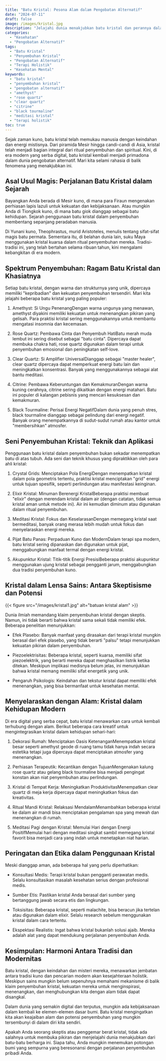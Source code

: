 ```yaml
---
title: "Batu Kristal: Pesona Alam dalam Pengobatan Alternatif"
date: "2024-07-11"
draft: false
image: /images/kristal.jpg
description: "Jelajahi dunia menakjubkan batu kristal dan perannya dalam pengobatan alternatif, dari sejarah kuno hingga aplikasi modern."
categories: 
  - "Kesehatan"
  - "Pengobatan Alternatif"
tags:
  - "Batu Kristal"
  - "Penyembuhan Kristal"
  - "Pengobatan Alternatif"
  - "Terapi Holistik"
  - "Kesehatan Mental"
keywords:
  - "batu kristal"
  - "penyembuhan kristal"
  - "pengobatan alternatif"
  - "amethyst"
  - "rose quartz"
  - "clear quartz"
  - "citrine"
  - "black tourmaline"
  - "meditasi kristal"
  - "terapi holistik"
toc: true
---
```


Sejak zaman kuno, batu kristal telah memukau manusia dengan keindahan dan energi mistisnya. Dari piramida Mesir hingga candi-candi di Asia, kristal telah menjadi bagian integral dari ritual penyembuhan dan spiritual. Kini, di era modern yang serba digital, batu kristal kembali menjadi primadona dalam dunia pengobatan alternatif. Mari kita selami rahasia di balik fenomena yang menakjubkan ini.

## Asal Usul Magis: Perjalanan Batu Kristal dalam Sejarah

Bayangkan Anda berada di Mesir kuno, di mana para Firaun mengenakan perhiasan lapis lazuli untuk kekuatan dan kebijaksanaan. Atau mungkin Anda di Tiongkok kuno, di mana batu giok dianggap sebagai batu kehidupan. Sejarah penggunaan batu kristal dalam penyembuhan membentang sepanjang peradaban manusia.

Di Yunani kuno, Theophrastus, murid Aristoteles, menulis tentang sifat-sifat magis batu permata. Sementara itu, di belahan dunia lain, suku Maya menggunakan kristal kuarsa dalam ritual penyembuhan mereka. Tradisi-tradisi ini, yang telah bertahan selama ribuan tahun, kini mengalami kebangkitan di era modern.

## Spektrum Penyembuhan: Ragam Batu Kristal dan Khasiatnya

Setiap batu kristal, dengan warna dan strukturnya yang unik, dipercaya memiliki "kepribadian" dan kekuatan penyembuhan tersendiri. Mari kita jelajahi beberapa batu kristal yang paling populer:

1.  Amethyst: Si Ungu PenenangDengan warna ungunya yang menawan, amethyst diyakini memiliki kekuatan untuk menenangkan pikiran yang gelisah. Para praktisi kristal sering menggunakannya untuk membantu mengatasi insomnia dan kecemasan.
    
2.  Rose Quartz: Pembawa Cinta dan Penyembuh HatiBatu merah muda lembut ini sering disebut sebagai "batu cinta". Dipercaya dapat membuka chakra hati, rose quartz digunakan dalam terapi untuk penyembuhan emosional dan peningkatan self-love.
    
3.  Clear Quartz: Si Amplifier UniversalDianggap sebagai "master healer", clear quartz dipercaya dapat memperkuat energi batu lain dan meningkatkan konsentrasi. Banyak yang menggunakannya sebagai alat bantu meditasi.
    
4.  Citrine: Pembawa Keberuntungan dan KemakmuranDengan warna kuning cerahnya, citrine sering dikaitkan dengan energi matahari. Batu ini populer di kalangan pebisnis yang mencari kesuksesan dan kemakmuran.
    
5.  Black Tourmaline: Perisai Energi NegatifDalam dunia yang penuh stres, black tourmaline dianggap sebagai pelindung dari energi negatif. Banyak orang menempatkannya di sudut-sudut rumah atau kantor untuk "membersihkan" atmosfer.
    

## Seni Penyembuhan Kristal: Teknik dan Aplikasi

Penggunaan batu kristal dalam penyembuhan bukan sekadar menempatkan batu di atas tubuh. Ada seni dan teknik khusus yang dipraktikkan oleh para ahli kristal:

1.  Crystal Grids: Menciptakan Pola EnergiDengan menempatkan kristal dalam pola geometris tertentu, praktisi kristal menciptakan "grid" energi untuk tujuan spesifik, seperti perlindungan atau manifestasi keinginan.
    
2.  Elixir Kristal: Minuman Berenergi KristalBeberapa praktisi membuat "elixir" dengan merendam kristal dalam air (dengan catatan, tidak semua kristal aman untuk metode ini). Air ini kemudian diminum atau digunakan dalam ritual penyembuhan.
    
3.  Meditasi Kristal: Fokus dan KeselarasanDengan memegang kristal saat bermeditasi, banyak orang merasa lebih mudah untuk fokus dan menyelaraskan energi mereka.
    
4.  Pijat Batu Panas: Perpaduan Kuno dan ModernDalam terapi spa modern, batu kristal sering dipanaskan dan digunakan untuk pijat, menggabungkan manfaat termal dengan energi kristal.
    
5.  Akupunktur Kristal: Titik-titik Energi PresisiBeberapa praktisi akupunktur menggunakan ujung kristal sebagai pengganti jarum, menggabungkan dua tradisi penyembuhan kuno.
    

## Kristal dalam Lensa Sains: Antara Skeptisisme dan Potensi
{{< figure src="/images/kristal1.jpg" alt="batuan kristal alam" >}}

Dunia ilmiah memandang klaim penyembuhan kristal dengan skeptis. Namun, ini tidak berarti bahwa kristal sama sekali tidak memiliki efek. Beberapa penelitian menunjukkan:

*   Efek Plasebo: Banyak manfaat yang dirasakan dari terapi kristal mungkin berasal dari efek plasebo, yang tidak berarti "palsu" tetapi menunjukkan kekuatan pikiran dalam penyembuhan.
    
*   Piezoelektrisitas: Beberapa kristal, seperti kuarsa, memiliki sifat piezoelektrik, yang berarti mereka dapat menghasilkan listrik ketika ditekan. Meskipun implikasi medisnya belum jelas, ini menunjukkan bahwa kristal memang memiliki sifat energetik yang unik.
    
*   Pengaruh Psikologis: Keindahan dan tekstur kristal dapat memiliki efek menenangkan, yang bisa bermanfaat untuk kesehatan mental.
    

## Menyelaraskan dengan Alam: Kristal dalam Kehidupan Modern

Di era digital yang serba cepat, batu kristal menawarkan cara untuk kembali terhubung dengan alam. Berikut beberapa cara kreatif untuk mengintegrasikan kristal dalam kehidupan sehari-hari:

1.  Dekorasi Rumah: Menciptakan Oasis KetenanganMenempatkan kristal besar seperti amethyst geode di ruang tamu tidak hanya indah secara estetika tetapi juga dipercaya dapat menciptakan atmosfer yang menenangkan.
    
2.  Perhiasan Terapeutik: Kecantikan dengan TujuanMengenakan kalung rose quartz atau gelang black tourmaline bisa menjadi pengingat konstan akan niat penyembuhan atau perlindungan.
    
3.  Kristal di Tempat Kerja: Meningkatkan ProduktivitasMenempatkan clear quartz di meja kerja dipercaya dapat meningkatkan fokus dan kreativitas.
    
4.  Ritual Mandi Kristal: Relaksasi MendalamMenambahkan beberapa kristal ke dalam air mandi bisa menciptakan pengalaman spa yang mewah dan menenangkan di rumah.
    
5.  Meditasi Pagi dengan Kristal: Memulai Hari dengan Energi PositifMemulai hari dengan meditasi singkat sambil memegang kristal favorit bisa menjadi cara yang indah untuk menetapkan niat harian.
    

## Peringatan dan Etika dalam Penggunaan Kristal

Meski dianggap aman, ada beberapa hal yang perlu diperhatikan:

*   Konsultasi Medis: Terapi kristal bukan pengganti perawatan medis. Selalu konsultasikan masalah kesehatan serius dengan profesional medis.
    
*   Sumber Etis: Pastikan kristal Anda berasal dari sumber yang bertanggung jawab secara etis dan lingkungan.
    
*   Toksisitas: Beberapa kristal, seperti malachite, bisa beracun jika tertelan atau digunakan dalam elixir. Selalu research sebelum menggunakan kristal dalam cara tertentu.
    
*   Ekspektasi Realistis: Ingat bahwa kristal bukanlah solusi ajaib. Mereka adalah alat yang dapat mendukung perjalanan penyembuhan Anda.
    

## Kesimpulan: Harmoni Antara Tradisi dan Modernitas

Batu kristal, dengan keindahan dan misteri mereka, menawarkan jembatan antara tradisi kuno dan pencarian modern akan kesejahteraan holistik. Meskipun sains mungkin belum sepenuhnya memahami mekanisme di balik klaim penyembuhan kristal, kekuatan mereka untuk menginspirasi, menenangkan, dan menghubungkan kita dengan alam tidak dapat disangkal.

Dalam dunia yang semakin digital dan terputus, mungkin ada kebijaksanaan dalam kembali ke elemen-elemen dasar bumi. Batu kristal mengingatkan kita akan keajaiban alam dan potensi penyembuhan yang mungkin tersembunyi di dalam diri kita sendiri.

Apakah Anda seorang skeptis atau penggemar berat kristal, tidak ada salahnya untuk membuka pikiran dan menjelajahi dunia menakjubkan dari batu-batu berharga ini. Siapa tahu, Anda mungkin menemukan potongan bumi yang sempurna yang beresonansi dengan perjalanan penyembuhan pribadi Anda.